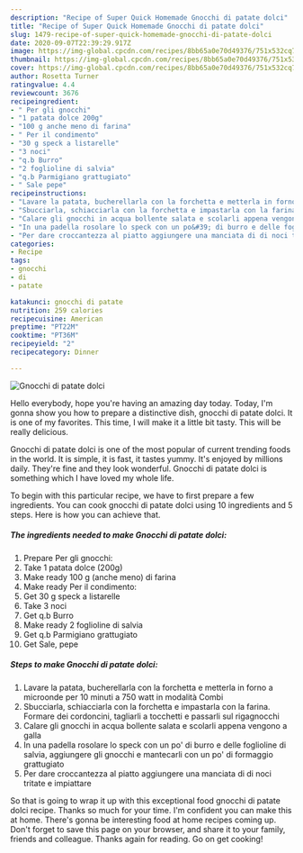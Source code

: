 ```yaml
---
description: "Recipe of Super Quick Homemade Gnocchi di patate dolci"
title: "Recipe of Super Quick Homemade Gnocchi di patate dolci"
slug: 1479-recipe-of-super-quick-homemade-gnocchi-di-patate-dolci
date: 2020-09-07T22:39:29.917Z
image: https://img-global.cpcdn.com/recipes/8bb65a0e70d49376/751x532cq70/gnocchi-di-patate-dolci-recipe-main-photo.jpg
thumbnail: https://img-global.cpcdn.com/recipes/8bb65a0e70d49376/751x532cq70/gnocchi-di-patate-dolci-recipe-main-photo.jpg
cover: https://img-global.cpcdn.com/recipes/8bb65a0e70d49376/751x532cq70/gnocchi-di-patate-dolci-recipe-main-photo.jpg
author: Rosetta Turner
ratingvalue: 4.4
reviewcount: 3676
recipeingredient:
- " Per gli gnocchi"
- "1 patata dolce 200g"
- "100 g anche meno di farina"
- " Per il condimento"
- "30 g speck a listarelle"
- "3 noci"
- "q.b Burro"
- "2 foglioline di salvia"
- "q.b Parmigiano grattugiato"
- " Sale pepe"
recipeinstructions:
- "Lavare la patata, bucherellarla con la forchetta e metterla in forno a microonde per 10 minuti a 750 watt in modalità Combi"
- "Sbucciarla, schiacciarla con la forchetta e impastarla con la farina. Formare dei cordoncini, tagliarli a tocchetti e passarli sul rigagnocchi"
- "Calare gli gnocchi in acqua bollente salata e scolarli appena vengono a galla"
- "In una padella rosolare lo speck con un po&#39; di burro e delle foglioline di salvia, aggiungere gli gnocchi e mantecarli con un po&#39; di formaggio grattugiato"
- "Per dare croccantezza al piatto aggiungere una manciata di di noci tritate e impiattare"
categories:
- Recipe
tags:
- gnocchi
- di
- patate

katakunci: gnocchi di patate 
nutrition: 259 calories
recipecuisine: American
preptime: "PT22M"
cooktime: "PT36M"
recipeyield: "2"
recipecategory: Dinner

---
```



![Gnocchi di patate dolci](https://img-global.cpcdn.com/recipes/8bb65a0e70d49376/751x532cq70/gnocchi-di-patate-dolci-recipe-main-photo.jpg)

Hello everybody, hope you're having an amazing day today. Today, I'm gonna show you how to prepare a distinctive dish, gnocchi di patate dolci. It is one of my favorites. This time, I will make it a little bit tasty. This will be really delicious.



Gnocchi di patate dolci is one of the most popular of current trending foods in the world. It is simple, it is fast, it tastes yummy. It's enjoyed by millions daily. They're fine and they look wonderful. Gnocchi di patate dolci is something which I have loved my whole life.


To begin with this particular recipe, we have to first prepare a few ingredients. You can cook gnocchi di patate dolci using 10 ingredients and 5 steps. Here is how you can achieve that.

<!--inarticleads1-->

##### The ingredients needed to make Gnocchi di patate dolci:

1. Prepare  Per gli gnocchi:
1. Take 1 patata dolce (200g)
1. Make ready 100 g (anche meno) di farina
1. Make ready  Per il condimento:
1. Get 30 g speck a listarelle
1. Take 3 noci
1. Get q.b Burro
1. Make ready 2 foglioline di salvia
1. Get q.b Parmigiano grattugiato
1. Get  Sale, pepe




<!--inarticleads2-->

##### Steps to make Gnocchi di patate dolci:

1. Lavare la patata, bucherellarla con la forchetta e metterla in forno a microonde per 10 minuti a 750 watt in modalità Combi
1. Sbucciarla, schiacciarla con la forchetta e impastarla con la farina. Formare dei cordoncini, tagliarli a tocchetti e passarli sul rigagnocchi
1. Calare gli gnocchi in acqua bollente salata e scolarli appena vengono a galla
1. In una padella rosolare lo speck con un po&#39; di burro e delle foglioline di salvia, aggiungere gli gnocchi e mantecarli con un po&#39; di formaggio grattugiato
1. Per dare croccantezza al piatto aggiungere una manciata di di noci tritate e impiattare




So that is going to wrap it up with this exceptional food gnocchi di patate dolci recipe. Thanks so much for your time. I'm confident you can make this at home. There's gonna be interesting food at home recipes coming up. Don't forget to save this page on your browser, and share it to your family, friends and colleague. Thanks again for reading. Go on get cooking!
